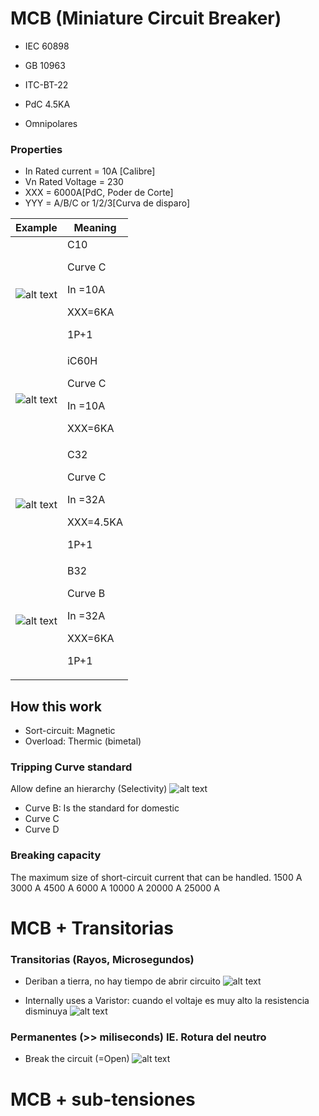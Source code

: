 

# MCB (Miniature Circuit Breaker)
* IEC 60898
* GB 10963
* ITC-BT-22

* PdC 4.5KA
* Omnipolares



### Properties
* In Rated current = 10A [Calibre]
* Vn Rated Voltage = 230
* XXX  = 6000A[PdC, Poder de Corte]
* YYY = A/B/C or 1/2/3[Curva de disparo]

| Example                         | Meaning                                                 |
| ------------------------------- | ------------------------------------------------------- |
| ![alt text](/Pictures/62.png)   | C10   <p> Curve C <p> In =10A  <p> XXX=6KA   <p> 1P+1   |
| ![alt text](/Pictures/63.png)   | iC60H <p> Curve C <p> In =10A  <p> XXX=6KA              |
| ![alt text](/Pictures/64.png)   | C32   <p> Curve C <p> In =32A  <p> XXX=4.5KA <p> 1P+1   |
| ![alt text](/Pictures/65.png)   | B32   <p> Curve B <p> In =32A  <p> XXX=6KA <p> 1P+1   |

## How this work
* Sort-circuit: Magnetic
* Overload: Thermic (bimetal)

###  Tripping Curve standard 
Allow define an hierarchy (Selectivity)
![alt text](/Pictures/13.png)
* Curve B: Is the standard for domestic
* Curve C
* Curve D

### Breaking capacity
The maximum size of short-circuit current that can be handled.
1500 A
3000 A
4500 A
6000 A
10000 A
20000 A
25000 A


# MCB + Transitorias
### Transitorias (Rayos, Microsegundos)
* Deriban a tierra, no hay tiempo de abrir circuito
   ![alt text](/Pictures/18.png)
      
* Internally uses a Varistor: cuando el voltaje es muy alto la resistencia disminuya
   ![alt text](/Pictures/20.png)
       
### Permanentes (>> miliseconds) IE. Rotura del neutro
* Break the circuit (=Open)
   ![alt text](/Pictures/19.png)
    

# MCB + sub-tensiones